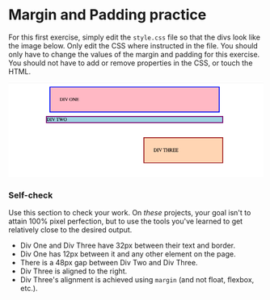 # Margin and Padding practice

For this first exercise, simply edit the `style.css`
file so that the divs look like the image below. 
Only edit the CSS where instructed in the file. 
You should only have to change the values of the 
margin and padding for this exercise. 
You should not have to add or remove properties
in the CSS, or touch the HTML.

![outcome](./desired-outcome.png)

### Self-check 
Use this section to check your work. 
On _these_ projects, your goal isn't to attain 100% pixel
perfection, but to use the tools you've learned to 
get relatively close to the desired output.

- Div One and Div Three have 32px between their text and border.
- Div One has 12px between it and any other element on the page.
- There is a 48px gap between Div Two and Div Three.
- Div Three is aligned to the right.
- Div Three's alignment is achieved using `margin` (and not float, flexbox, etc.).
